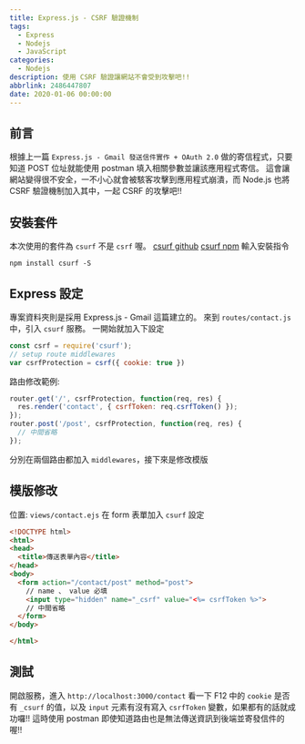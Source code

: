 ```yaml
---
title: Express.js - CSRF 驗證機制
tags:
  - Express
  - Nodejs
  - JavaScript
categories:
  - Nodejs
description: 使用 CSRF 驗證讓網站不會受到攻擊吧!!
abbrlink: 2486447807
date: 2020-01-06 00:00:00
---
```

## 前言
根據上一篇 `Express.js - Gmail 發送信件實作 + OAuth 2.0` 做的寄信程式，只要知道 POST 位址就能使用 postman 填入相關參數並讓該應用程式寄信。
這會讓網站變得很不安全，一不小心就會被駭客攻擊到應用程式崩潰，而 Node.js 也將 CSRF 驗證機制加入其中，一起 CSRF 的攻擊吧!!

## 安裝套件
本次使用的套件為 `csurf` 不是 `csrf` 喔。
[csurf github](https://github.com/expressjs/csurf)
[csurf npm](https://www.npmjs.com/package/csurf)
輸入安裝指令
```
npm install csurf -S
```

## Express 設定
專案資料夾則是採用 Express.js - Gmail 這篇建立的。
來到 `routes/contact.js`中，引入 `csurf` 服務。
一開始就加入下設定
``` JavaScript
const csrf = require('csurf');
// setup route middlewares
var csrfProtection = csrf({ cookie: true })
```
路由修改範例:
``` JavaScript
router.get('/', csrfProtection, function(req, res) {
  res.render('contact', { csrfToken: req.csrfToken() });
});
router.post('/post', csrfProtection, function(req, res) {
  // 中間省略
});
```
分別在兩個路由都加入 `middlewares`，接下來是修改模版

## 模版修改
位置: `views/contact.ejs`
在 form 表單加入 `csurf` 設定
``` HTML
<!DOCTYPE html>
<html>
<head>
  <title>傳送表單內容</title>
</head>
<body>
  <form action="/contact/post" method="post">
    // name 、 value 必填
    <input type="hidden" name="_csrf" value="<%= csrfToken %>">
    // 中間省略
  </form>
</body>

</html>
```

## 測試
開啟服務，進入 `http://localhost:3000/contact` 看一下 F12 中的 `cookie` 是否有 `_csurf` 的值，以及 `input` 元素有沒有寫入 `csrfToken` 變數，如果都有的話就成功囉!!
這時使用 postman 即使知道路由也是無法傳送資訊到後端並寄發信件的喔!!